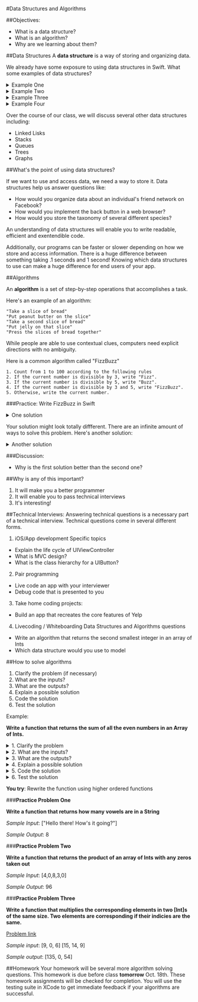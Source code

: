 #Data Structures and Algorithms

##Objectives:

- What is a data structure?
- What is an algorithm?
- Why are we learning about them?

##Data Structures
A **data structure** is a way of storing and organizing data.

We already have some exposure to using data structures in Swift.  What some examples of data structures?

<details>
	<summary>Example One</summary>
	Dictionary
</details>

<details>
	<summary>Example Two</summary>
	Array
</details>	

<details>
	<summary>Example Three</summary>
	Set
</details>

<details>
	<summary>Example Four</summary>
	Enums, Structs, and Classes
</details>	


Over the course of our class, we will discuss several other data structures including:

 - Linked Lisks
 - Stacks
 - Queues
 - Trees
 - Graphs

##What's the point of using data structures?

If we want to use and access data, we need a way to store it.  Data structures help us answer questions like:

- How would you organize data about an individual's friend network on Facebook?
- How would you implement the back button in a web browser?
- How would you store the taxonomy of several different species?

An understanding of data structures will enable you to write readable, efficient and exentendible code.

Additionally, our programs can be faster or slower depending on how we store and access information.  There is a huge difference between something taking .1 seconds and 1 second!  Knowing which data structures to use can make a huge difference for end users of your app.

##Algorithms

An **algorithm** is a set of step-by-step operations that accomplishes a task.

Here's an example of an algorithm:

```
"Take a slice of bread"
"Put peanut butter on the slice"
"Take a second slice of bread"
"Put jelly on that slice"
"Press the slices of bread together"
```

While people are able to use contextual clues, computers need explicit directions with no ambiguity.

Here is a common algorithm called "FizzBuzz"

```
1. Count from 1 to 100 according to the following rules
2. If the current number is divisible by 3, write "Fizz".
3. If the current number is divisible by 5, write "Buzz".
4. If the current number is divisible by 3 and 5, write "FizzBuzz".
5. Otherwise, write the current number.
```

###Practice:  Write FizzBuzz in Swift

<details>
	<summary>One solution</summary>
	
	for i in 1...100 {
		switch i {
			case _ where i % 15 == 0:
				print("FizzBuzz")
			case _ where i % 3 == 0:
				print("Fizz")
			case _ where i % 5 == 0:
				print("Buzz")
			default:
				print(i)	
		}
	}

</details>

Your solution might look totally diffferent.  There are an infinite amount of ways to solve this problem.   Here's another solution:

<details>
	<summary>Another solution</summary>
	
	if i == 1 { print("1") }
	if i == 2 { print("2") }
	if i == 3 { print("Fizz") }
	if i == 4 { print("4") }
	if i == 5 { print("Buzz") }
	if i == 6 { print("Fizz") }
	if i == 7 { print("7") }
	if i == 8 { print("8") }
	if i == 9 { print("Fizz") }
	if i == 10 { print("Buzz") }
	if i == 11 { print("11") }
	if i == 12 { print("Fizz") }
	if i == 13 { print("13") }
	if i == 14 { print("14") }
	if i == 15 { print("FizzBuzz") }
	if i == 16 { print("16") }
	if i == 17 { print("17") }
	if i == 18 { print("Fizz") }
	if i == 19 { print("19") }
	if i == 20 { print("Buzz") }
	if i == 21 { print("Fizz") }
	if i == 22 { print("22") }
	if i == 23 { print("23") }
	if i == 24 { print("Fizz") }
	if i == 25 { print("Buzz") }
	if i == 26 { print("26") }
	if i == 27 { print("Fizz") }
	if i == 28 { print("28") }
	if i == 29 { print("29") }
	if i == 30 { print("FizzBuzz") }
	if i == 31 { print("31") }
	if i == 32 { print("32") }
	if i == 33 { print("Fizz") }
	if i == 34 { print("34") }
	if i == 35 { print("Buzz") }
	if i == 36 { print("Fizz") }
	if i == 37 { print("37") }
	if i == 38 { print("38") }
	if i == 39 { print("Fizz") }
	if i == 40 { print("Buzz") }
	if i == 41 { print("41") }
	if i == 42 { print("Fizz") }
	if i == 43 { print("43") }
	if i == 44 { print("44") }
	if i == 45 { print("FizzBuzz") }
	if i == 46 { print("46") }
	if i == 47 { print("47") }
	if i == 48 { print("Fizz") }
	if i == 49 { print("49") }
	if i == 50 { print("Buzz") }
	if i == 51 { print("Fizz") }
	if i == 52 { print("52") }
	if i == 53 { print("53") }
	if i == 54 { print("Fizz") }
	if i == 55 { print("Buzz") }
	if i == 56 { print("56") }
	if i == 57 { print("Fizz") }
	if i == 58 { print("58") }
	if i == 59 { print("59") }
	if i == 60 { print("FizzBuzz") }
	if i == 61 { print("61") }
	if i == 62 { print("62") }
	if i == 63 { print("Fizz") }
	if i == 64 { print("64") }
	if i == 65 { print("Buzz") }
	if i == 66 { print("Fizz") }
	if i == 67 { print("67") }
	if i == 68 { print("68") }
	if i == 69 { print("Fizz") }
	if i == 70 { print("Buzz") }
	if i == 71 { print("71") }
	if i == 72 { print("Fizz") }
	if i == 73 { print("73") }
	if i == 74 { print("74") }
	if i == 75 { print("FizzBuzz") }
	if i == 76 { print("76") }
	if i == 77 { print("77") }
	if i == 78 { print("Fizz") }
	if i == 79 { print("79") }
	if i == 80 { print("Buzz") }
	if i == 81 { print("Fizz") }
	if i == 82 { print("82") }
	if i == 83 { print("83") }
	if i == 84 { print("Fizz") }
	if i == 85 { print("Buzz") }
	if i == 86 { print("86") }
	if i == 87 { print("Fizz") }
	if i == 88 { print("88") }
	if i == 89 { print("89") }
	if i == 90 { print("FizzBuzz") }
	if i == 91 { print("91") }
	if i == 92 { print("92") }
	if i == 93 { print("Fizz") }
	if i == 94 { print("94") }
	if i == 95 { print("Buzz") }
	if i == 96 { print("Fizz") }
	if i == 97 { print("97") }
	if i == 98 { print("98") }
	if i == 99 { print("Fizz") }
	if i == 100 { print("Buzz") }

</details>

###Discussion:
- Why is the first solution better than the second one?

##Why is any of this important?
1. It will make you a better programmer
2. It will enable you to pass technical interviews
3. It's interesting!


##Technical Interviews:
Answering technical questions is a necessary part of a technical interview.  Technical questions come in several different forms.

1. iOS/App development Specific topics
  - Explain the life cycle of UIViewController
  - What is MVC design?
  - What is the class hierarchy for a UIButton?

2. Pair programming
 - Live code an app with your interviewer
 - Debug code that is presented to you

3. Take home coding projects:
 - Build an app that recreates the core features of Yelp

4. Livecoding / Whiteboarding Data Structures and Algorithms questions
 - Write an algorithm that returns the second smallest integer in an array of Ints
 - Which data structure would you use to model 

 
##How to solve algorithms 
1. Clarify the problem (if necessary)
2. What are the inputs?
3. What are the outputs?
4. Explain a possible solution
5. Code the solution
6. Test the solution

Example:

**Write a function that returns the sum of all the even numbers in an Array of Ints.**

<details>
	<summary> 1. Clarify the problem</summary>
	
	Is zero even or odd?
	Can negative numbers be even?
	
</details>

<details>
	<summary> 2. What are the inputs?</summary>
	
	An array of Ints as an [Int]
	
</details>	

<details>
	<summary> 3. What are the outputs?</summary>
	
	The sum of the even numbers as an Int.
	
</details>	

<details>
	<summary> 4. Explain a possible solution</summary>
	
	- Initialize a variable Int called "sum" and set sum equal to zero
	- Iterate through the array of Ints
	- Check each Int if even by checking if the Int is divisible by two
	- If the Int is divisible by two, increment sum by the number
	- Return sum after you check each Int
	
</details>	

<details>
	<summary> 5. Code the solution </summary>
	
	func sumAllEven(arr: [Int]) -> Int {
		var sum = 0
		for num in arr {
			if num % 2 == 0 {
				sum += num
			}
		}
		return sum
	}
</details>	

<details>
	<summary> 6. Test the solution </summary>
	
	input: [2,5,7,6]
	output: 8
	
</details>


**You try**: Rewrite the function using higher ordered functions


###**Practice Problem One**

**Write a function that returns how many vowels are in a String**

*Sample Input*: ["Hello there!  How's it going?"]

*Sample Output*: 8



###**Practice Problem Two**

**Write a function that returns the product of an array of Ints with any zeros taken out**

*Sample Input*: [4,0,8,3,0]

*Sample Output*: 96


###**Practice Problem Three**

**Write a function that multiplies the corresponding elements in two [Int]s of the same size.  Two elements are corresponding if their indicies are the same.**

[Problem link](https://www.codeeval.com/open_challenges/113/)

*Sample input*: [9, 0, 6]  [15, 14, 9]

*Sample output*: [135, 0, 54]

##Homework
Your homework will be several more algorithm solving questions.  This homework is due before class **tomorrow** Oct. 18th.  These homework assignments will be checked for completion.  You will use the testing suite in XCode to get immediate feedback if your algorithms are successful.
